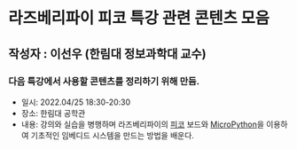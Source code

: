 # 라즈베리파이 피코 특강 관련 콘텐츠 모음

## 작성자 : 이선우 (한림대 정보과학대 교수)

### 다음 특강에서 사용할 콘텐츠를 정리하기 위해 만듬.
 - 일시: 2022.04/25 18:30-20:30
 - 장소: 한림대 공학관
 - 내용: 강의와 실습을 병행하며 라즈베리파이의 [피코](https://www.raspberrypi.com/documentation/microcontrollers/raspberry-pi-pico.html) 보드와 [MicroPython](https://micropython.org/)을 이용하여 기초적인 임베디드 시스템을 만드는 방법을 배운다.
